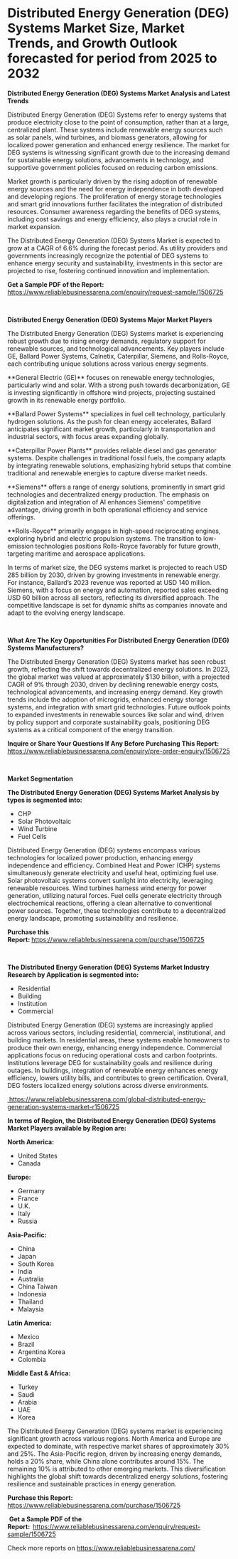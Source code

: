 <p><h1>Distributed Energy Generation (DEG) Systems Market Size, Market Trends, and Growth Outlook forecasted for period from 2025 to 2032</h1></p><p><strong>Distributed Energy Generation (DEG) Systems Market Analysis and Latest Trends</strong></p>
<p><p>Distributed Energy Generation (DEG) Systems refer to energy systems that produce electricity close to the point of consumption, rather than at a large, centralized plant. These systems include renewable energy sources such as solar panels, wind turbines, and biomass generators, allowing for localized power generation and enhanced energy resilience. The market for DEG systems is witnessing significant growth due to the increasing demand for sustainable energy solutions, advancements in technology, and supportive government policies focused on reducing carbon emissions.</p><p>Market growth is particularly driven by the rising adoption of renewable energy sources and the need for energy independence in both developed and developing regions. The proliferation of energy storage technologies and smart grid innovations further facilitates the integration of distributed resources. Consumer awareness regarding the benefits of DEG systems, including cost savings and energy efficiency, also plays a crucial role in market expansion.</p><p>The Distributed Energy Generation (DEG) Systems Market is expected to grow at a CAGR of 6.6% during the forecast period. As utility providers and governments increasingly recognize the potential of DEG systems to enhance energy security and sustainability, investments in this sector are projected to rise, fostering continued innovation and implementation.</p></p>
<p><strong>Get a Sample PDF of the Report:&nbsp;</strong> <a href="https://www.reliablebusinessarena.com/enquiry/request-sample/1506725?utm_campaign=3272&utm_medium=2&utm_source=Github&utm_content=ia&utm_term=23032025&utm_id=distributed-energy-generation-deg-systems">https://www.reliablebusinessarena.com/enquiry/request-sample/1506725</a></p>
<p>&nbsp;</p>
<p><strong>Distributed Energy Generation (DEG) Systems Major Market Players</strong></p>
<p><p>The Distributed Energy Generation (DEG) Systems market is experiencing robust growth due to rising energy demands, regulatory support for renewable sources, and technological advancements. Key players include GE, Ballard Power Systems, Calnetix, Caterpillar, Siemens, and Rolls-Royce, each contributing unique solutions across various energy segments.</p><p>**General Electric (GE)** focuses on renewable energy technologies, particularly wind and solar. With a strong push towards decarbonization, GE is investing significantly in offshore wind projects, projecting sustained growth in its renewable energy portfolio.</p><p>**Ballard Power Systems** specializes in fuel cell technology, particularly hydrogen solutions. As the push for clean energy accelerates, Ballard anticipates significant market growth, particularly in transportation and industrial sectors, with focus areas expanding globally.</p><p>**Caterpillar Power Plants** provides reliable diesel and gas generator systems. Despite challenges in traditional fossil fuels, the company adapts by integrating renewable solutions, emphasizing hybrid setups that combine traditional and renewable energies to capture diverse market needs.</p><p>**Siemens** offers a range of energy solutions, prominently in smart grid technologies and decentralized energy production. The emphasis on digitalization and integration of AI enhances Siemens' competitive advantage, driving growth in both operational efficiency and service offerings.</p><p>**Rolls-Royce** primarily engages in high-speed reciprocating engines, exploring hybrid and electric propulsion systems. The transition to low-emission technologies positions Rolls-Royce favorably for future growth, targeting maritime and aerospace applications.</p><p>In terms of market size, the DEG systems market is projected to reach USD 285 billion by 2030, driven by growing investments in renewable energy. For instance, Ballard’s 2023 revenue was reported at USD 140 million. Siemens, with a focus on energy and automation, reported sales exceeding USD 60 billion across all sectors, reflecting its diversified approach. The competitive landscape is set for dynamic shifts as companies innovate and adapt to the evolving energy landscape.</p></p>
<p>&nbsp;</p>
<p><strong>What Are The Key Opportunities For Distributed Energy Generation (DEG) Systems Manufacturers?</strong></p>
<p><p>The Distributed Energy Generation (DEG) Systems market has seen robust growth, reflecting the shift towards decentralized energy solutions. In 2023, the global market was valued at approximately $130 billion, with a projected CAGR of 9% through 2030, driven by declining renewable energy costs, technological advancements, and increasing energy demand. Key growth trends include the adoption of microgrids, enhanced energy storage systems, and integration with smart grid technologies. Future outlook points to expanded investments in renewable sources like solar and wind, driven by policy support and corporate sustainability goals, positioning DEG systems as a critical component of the energy transition.</p></p>
<p><strong>Inquire or Share Your Questions If Any Before Purchasing This Report:</strong> <a href="https://www.reliablebusinessarena.com/enquiry/pre-order-enquiry/1506725?utm_campaign=3272&utm_medium=2&utm_source=Github&utm_content=ia&utm_term=23032025&utm_id=distributed-energy-generation-deg-systems">https://www.reliablebusinessarena.com/enquiry/pre-order-enquiry/1506725</a></p>
<p>&nbsp;</p>
<p><strong>Market Segmentation</strong></p>
<p><strong>The Distributed Energy Generation (DEG) Systems Market Analysis by types is segmented into:</strong></p>
<p><ul><li>CHP</li><li>Solar Photovoltaic</li><li>Wind Turbine</li><li>Fuel Cells</li></ul></p>
<p><p>Distributed Energy Generation (DEG) systems encompass various technologies for localized power production, enhancing energy independence and efficiency. Combined Heat and Power (CHP) systems simultaneously generate electricity and useful heat, optimizing fuel use. Solar photovoltaic systems convert sunlight into electricity, leveraging renewable resources. Wind turbines harness wind energy for power generation, utilizing natural forces. Fuel cells generate electricity through electrochemical reactions, offering a clean alternative to conventional power sources. Together, these technologies contribute to a decentralized energy landscape, promoting sustainability and resilience.</p></p>
<p><strong>Purchase this Report:&nbsp;</strong><a href="https://www.reliablebusinessarena.com/purchase/1506725?utm_campaign=3272&utm_medium=2&utm_source=Github&utm_content=ia&utm_term=23032025&utm_id=distributed-energy-generation-deg-systems">https://www.reliablebusinessarena.com/purchase/1506725</a></p>
<p>&nbsp;</p>
<p><strong>The Distributed Energy Generation (DEG) Systems Market Industry Research by Application is segmented into:</strong></p>
<p><ul><li>Residential</li><li>Building</li><li>Institution</li><li>Commercial</li></ul></p>
<p><p>Distributed Energy Generation (DEG) systems are increasingly applied across various sectors, including residential, commercial, institutional, and building markets. In residential areas, these systems enable homeowners to produce their own energy, enhancing energy independence. Commercial applications focus on reducing operational costs and carbon footprints. Institutions leverage DEG for sustainability goals and resilience during outages. In buildings, integration of renewable energy enhances energy efficiency, lowers utility bills, and contributes to green certification. Overall, DEG fosters localized energy solutions across diverse environments.</p></p>
<p><a href="https://www.reliablebusinessarena.com/global-distributed-energy-generation-systems-market-r1506725?utm_campaign=3272&utm_medium=2&utm_source=Github&utm_content=ia&utm_term=23032025&utm_id=distributed-energy-generation-deg-systems">&nbsp;https://www.reliablebusinessarena.com/global-distributed-energy-generation-systems-market-r1506725</a></p>
<p><strong>In terms of Region, the Distributed Energy Generation (DEG) Systems Market Players available by Region are:</strong></p>
<p>
    <p> <strong> North America: </strong>
        <ul>
            <li>United States</li>
            <li>Canada</li>
        </ul>
        </p> 
    <p> <strong> Europe: </strong>
        <ul>
            <li>Germany</li>
            <li>France</li>
            <li>U.K.</li>
            <li>Italy</li>
            <li>Russia</li>
        </ul>
        </p> 
    <p> <strong> Asia-Pacific: </strong>
        <ul>
            <li>China</li>
            <li>Japan</li>
            <li>South Korea</li>
            <li>India</li>
            <li>Australia</li>
            <li>China Taiwan</li>
            <li>Indonesia</li>
            <li>Thailand</li>
            <li>Malaysia</li>
        </ul>
        </p> 
    <p> <strong> Latin America: </strong>
        <ul>
            <li>Mexico</li>
            <li>Brazil</li>
            <li>Argentina Korea</li>
            <li>Colombia</li>
        </ul>
        </p> 
    <p> <strong> Middle East & Africa: </strong>
        <ul>
            <li>Turkey</li>
            <li>Saudi</li>
            <li>Arabia</li>
            <li>UAE</li>
            <li>Korea</li>
        </ul>
    </p>
    </p>
<p><p>The Distributed Energy Generation (DEG) systems market is experiencing significant growth across various regions. North America and Europe are expected to dominate, with respective market shares of approximately 30% and 25%. The Asia-Pacific region, driven by increasing energy demands, holds a 20% share, while China alone contributes around 15%. The remaining 10% is attributed to other emerging markets. This diversification highlights the global shift towards decentralized energy solutions, fostering resilience and sustainable practices in energy generation.</p></p>
<p><strong>Purchase this Report: </strong><a href="https://www.reliablebusinessarena.com/purchase/1506725?utm_campaign=3272&utm_medium=2&utm_source=Github&utm_content=ia&utm_term=23032025&utm_id=distributed-energy-generation-deg-systems">https://www.reliablebusinessarena.com/purchase/1506725</a></p>
<p>&nbsp;<strong>Get a Sample PDF of the Report:&nbsp;&nbsp;</strong><a href="https://www.reliablebusinessarena.com/enquiry/request-sample/1506725?utm_campaign=3272&utm_medium=2&utm_source=Github&utm_content=ia&utm_term=23032025&utm_id=distributed-energy-generation-deg-systems">https://www.reliablebusinessarena.com/enquiry/request-sample/1506725</a></p>
<p><strong></strong></p>
<p>Check more reports on <a href="https://www.reliablebusinessarena.com/?utm_campaign=3272&utm_medium=2&utm_source=Github&utm_content=ia&utm_term=23032025&utm_id=distributed-energy-generation-deg-systems">https://www.reliablebusinessarena.com/</a></p>